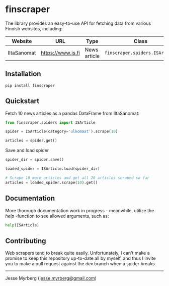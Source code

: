 # finscraper

The library provides an easy-to-use API for fetching data from various Finnish websites, including:

| Website     | URL               | Type         | Class                          |
| ----------- | ----------------- | ------------ | ------------------------------ |
| IltaSanomat | https://www.is.fi | News article | `finscraper.spiders.ISArticle` |


## Installation

`pip install finscraper`


## Quickstart

Fetch 10 news articles as a pandas DataFrame from IltaSanomat:

```python
from finscraper.spiders import ISArticle

spider = ISArticle(category='ulkomaat').scrape(10)

articles = spider.get()
```

Save and load spider

```python
spider_dir = spider.save()

loaded_spider = ISArticle.load(spider_dir)

# Scrape 10 more articles and get all 20 articles scraped so far
articles = loaded_spider.scrape(10).get()
```

## Documentation

More thorough documentation work in progress - meanwhile, utilize the *help* -function to see allowed arguments, such as:

```python
help(ISArticle)
```

## Contributing

Web scrapers tend to break quite easily. Unfortunately, I can't make a promise to keep this repository up-to-date all by myself, and thus I invite you to make a pull request against the *dev* branch when a spider breaks.

---

Jesse Myrberg (jesse.myrberg@gmail.com)
